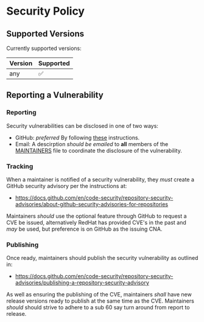# Security Policy

## Supported Versions

Currently supported versions:

| Version  | Supported          |
| -------- | ------------------ |
| any      | :white_check_mark: |


## Reporting a Vulnerability

### Reporting

Security vulnerabilities can be disclosed in one of two ways:
- GitHub: *preferred* By following
  [these](https://docs.github.com/en/code-security/security-advisories/guidance-on-reporting-and-writing/privately-reporting-a-security-vulnerability)
  instructions.
- Email: A descirption *should be emailed* to **all** members of the
  [MAINTAINERS](MAINTAINERS.md) file to coordinate the disclosure of the vulnerability.

### Tracking

When a maintainer is notified of a security vulnerability, they *must* create a
GitHub security advisory per the instructions at:

  - <https://docs.github.com/en/code-security/repository-security-advisories/about-github-security-advisories-for-repositories>

Maintainers *should* use the optional feature through GitHub to request a CVE
be issued, alternatively RedHat has provided CVE's in the past and *may* be used,
but preference is on GitHub as the issuing CNA.

### Publishing

Once ready, maintainers should publish the security vulnerability as outlined in:

  - <https://docs.github.com/en/code-security/repository-security-advisories/publishing-a-repository-security-advisory>

As well as ensuring the publishing of the CVE, maintainers *shall* have new
release versions ready to publish at the same time as the CVE. Maintainers
*should* should strive to adhere to a sub 60 say turn around from report to release.
